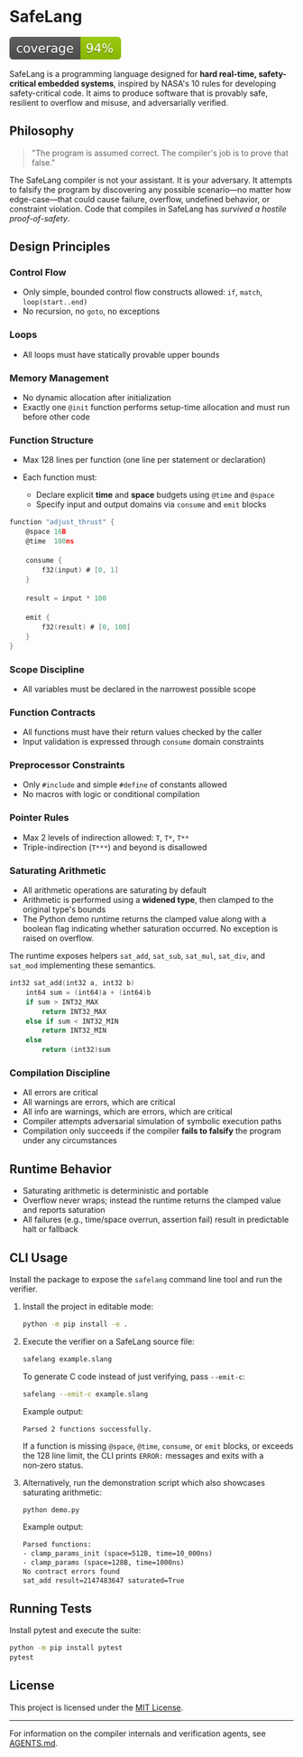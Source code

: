 # SafeLang

![Coverage](coverage.svg)

SafeLang is a programming language designed for **hard real-time, safety-critical embedded systems**, inspired by NASA's 10 rules for developing safety-critical code. It aims to produce software that is provably safe, resilient to overflow and misuse, and adversarially verified.

## Philosophy

> "The program is assumed correct. The compiler's job is to prove that false."

The SafeLang compiler is not your assistant. It is your adversary. It attempts to falsify the program by discovering any possible scenario—no matter how edge-case—that could cause failure, overflow, undefined behavior, or constraint violation. Code that compiles in SafeLang has *survived a hostile proof-of-safety*.

## Design Principles

### Control Flow

* Only simple, bounded control flow constructs allowed: `if`, `match`, `loop(start..end)`
* No recursion, no `goto`, no exceptions

### Loops

* All loops must have statically provable upper bounds

### Memory Management

* No dynamic allocation after initialization
* Exactly one `@init` function performs setup-time allocation and must run before other code

### Function Structure

* Max 128 lines per function (one line per statement or declaration)
* Each function must:

  * Declare explicit **time** and **space** budgets using `@time` and `@space`
  * Specify input and output domains via `consume` and `emit` blocks

```c
function "adjust_thrust" {
    @space 16B
    @time  100ns

    consume {
        f32(input) # [0, 1]
    }

    result = input * 100

    emit {
        f32(result) # [0, 100]
    }
}
```

### Scope Discipline

* All variables must be declared in the narrowest possible scope

### Function Contracts

* All functions must have their return values checked by the caller
* Input validation is expressed through `consume` domain constraints

### Preprocessor Constraints

* Only `#include` and simple `#define` of constants allowed
* No macros with logic or conditional compilation

### Pointer Rules

* Max 2 levels of indirection allowed: `T`, `T*`, `T**`
* Triple-indirection (`T***`) and beyond is disallowed

### Saturating Arithmetic

* All arithmetic operations are saturating by default
* Arithmetic is performed using a **widened type**, then clamped to the original type's bounds
* The Python demo runtime returns the clamped value along with a boolean flag
  indicating whether saturation occurred. No exception is raised on overflow.

The runtime exposes helpers `sat_add`, `sat_sub`, `sat_mul`, `sat_div`, and
`sat_mod` implementing these semantics.

```c
int32 sat_add(int32 a, int32 b)
    int64 sum = (int64)a + (int64)b
    if sum > INT32_MAX
        return INT32_MAX
    else if sum < INT32_MIN
        return INT32_MIN
    else
        return (int32)sum
```

### Compilation Discipline

* All errors are critical
* All warnings are errors, which are critical
* All info are warnings, which are errors, which are critical
* Compiler attempts adversarial simulation of symbolic execution paths
* Compilation only succeeds if the compiler **fails to falsify** the program under any circumstances

## Runtime Behavior

* Saturating arithmetic is deterministic and portable
* Overflow never wraps; instead the runtime returns the clamped value and
  reports saturation
* All failures (e.g., time/space overrun, assertion fail) result in predictable halt or fallback


## CLI Usage

Install the package to expose the ``safelang`` command line tool and run the verifier.

1. Install the project in editable mode:

   ```bash
   python -m pip install -e .
   ```

2. Execute the verifier on a SafeLang source file:

   ```bash
   safelang example.slang
   ```

   To generate C code instead of just verifying, pass ``--emit-c``:

   ```bash
   safelang --emit-c example.slang
   ```

   Example output:

   ```
   Parsed 2 functions successfully.
   ```

   If a function is missing `@space`, `@time`, `consume`, or `emit` blocks, or exceeds the 128 line limit, the CLI prints `ERROR:` messages and exits with a non‑zero status.

3. Alternatively, run the demonstration script which also showcases saturating arithmetic:

   ```bash
   python demo.py
   ```

   Example output:

   ```
   Parsed functions:
   - clamp_params_init (space=512B, time=10_000ns)
   - clamp_params (space=128B, time=1000ns)
   No contract errors found
   sat_add result=2147483647 saturated=True
   ```

## Running Tests

Install pytest and execute the suite:

```bash
python -m pip install pytest
pytest
```


## License

This project is licensed under the [MIT License](LICENSE).

---

For information on the compiler internals and verification agents, see [AGENTS.md](AGENTS.md).


